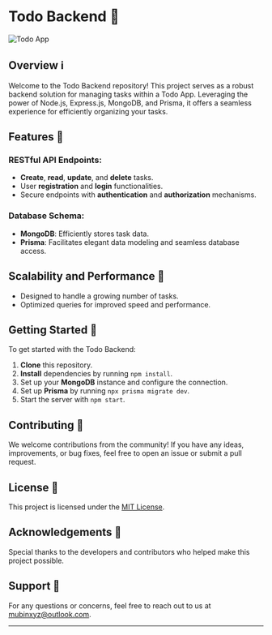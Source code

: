 # Todo Backend 📝

![Todo App](mubin.xyz/projects/todo)

## Overview ℹ️

Welcome to the Todo Backend repository! This project serves as a robust backend solution for managing tasks within a Todo App. Leveraging the power of Node.js, Express.js, MongoDB, and Prisma, it offers a seamless experience for efficiently organizing your tasks.

## Features 🌟

### RESTful API Endpoints:
- **Create**, **read**, **update**, and **delete** tasks.
- User **registration** and **login** functionalities.
- Secure endpoints with **authentication** and **authorization** mechanisms.

### Database Schema:
- **MongoDB**: Efficiently stores task data.
- **Prisma**: Facilitates elegant data modeling and seamless database access.

## Scalability and Performance 🚀

- Designed to handle a growing number of tasks.
- Optimized queries for improved speed and performance.

## Getting Started 🚀

To get started with the Todo Backend:

1. **Clone** this repository.
2. **Install** dependencies by running `npm install`.
3. Set up your **MongoDB** instance and configure the connection.
4. Set up **Prisma** by running `npx prisma migrate dev`.
5. Start the server with `npm start`.

## Contributing 🤝

We welcome contributions from the community! If you have any ideas, improvements, or bug fixes, feel free to open an issue or submit a pull request.

## License 📄

This project is licensed under the [MIT License](LICENSE.md).

## Acknowledgements 🙏

Special thanks to the developers and contributors who helped make this project possible.

## Support 📧

For any questions or concerns, feel free to reach out to us at mubinxyz@outlook.com.

---



